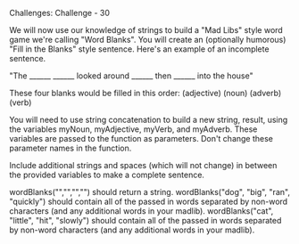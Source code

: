 Challenges: Challenge - 30

We will now use our knowledge of strings to build a "Mad Libs" style word game we're calling "Word Blanks". You will create an (optionally humorous) "Fill in the Blanks" style sentence. Here's an example of an incomplete sentence.

"The ______ ______ looked around ______ then ______ into the house"

These four blanks would be filled in this order: (adjective) (noun) (adverb) (verb)

You will need to use string concatenation to build a new string, result, using the variables myNoun, myAdjective, myVerb, and myAdverb. These variables are passed to the function as parameters. Don't change these parameter names in the function.

Include additional strings and spaces (which will not change) in between the provided variables to make a complete sentence.


wordBlanks("","","","") should return a string.
wordBlanks("dog", "big", "ran", "quickly") should contain all of the passed in words separated by non-word characters (and any additional words in your madlib).
wordBlanks("cat", "little", "hit", "slowly") should contain all of the passed in words separated by non-word characters (and any additional words in your madlib).